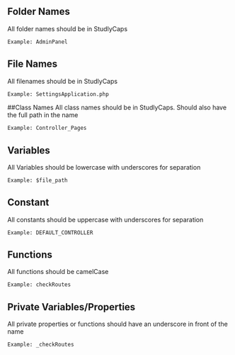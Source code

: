 ## Folder Names
All folder names should be in StudlyCaps
```HTML
Example: AdminPanel
```

## File Names
All filenames should be in StudlyCaps
```HTML
Example: SettingsApplication.php
```

##Class Names
All class names should be in StudlyCaps. Should also have the full path in the name
```HTML
Example: Controller_Pages
```

## Variables
All Variables should be lowercase with underscores for separation
```HTML
Example: $file_path
```

## Constant
All constants should be uppercase with underscores for separation
```HTML
Example: DEFAULT_CONTROLLER
```

## Functions
All functions should be camelCase
```HTML
Example: checkRoutes
```


## Private Variables/Properties
All private properties or functions should have an underscore in front of the name
```HTML
Example: _checkRoutes
```
